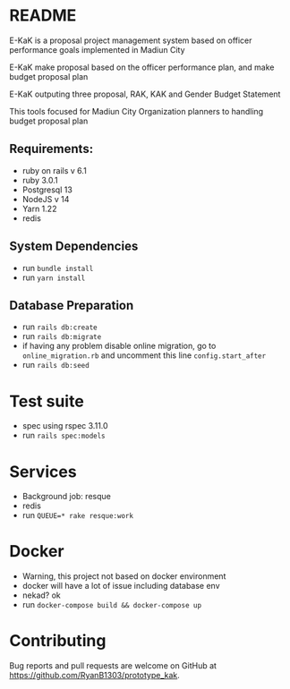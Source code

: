 # README
E-KaK is a proposal project management system based on officer performance goals implemented in Madiun City

E-KaK make proposal based on the officer performance plan, and make budget proposal plan

E-KaK outputing three proposal, RAK, KAK and Gender Budget Statement

This tools focused for Madiun City Organization planners to handling budget proposal plan
## Requirements:
- ruby on rails v 6.1
- ruby 3.0.1
- Postgresql 13
- NodeJS v 14
- Yarn 1.22
- redis

## System Dependencies
- run `bundle install`
- run `yarn install`

## Database Preparation
- run `rails db:create`
- run `rails db:migrate`
- if having any problem disable online migration, go to `online_migration.rb` and uncomment this line `config.start_after`
- run `rails db:seed`

# Test suite
- spec using rspec 3.11.0
- run `rails spec:models`

# Services
- Background job: resque
- redis
- run `QUEUE=* rake resque:work`

# Docker
- Warning, this project not based on docker environment
- docker will have a lot of issue including database env
- nekad? ok
- run `docker-compose build && docker-compose up`

# Contributing
Bug reports and pull requests are welcome on GitHub at https://github.com/RyanB1303/prototype_kak.